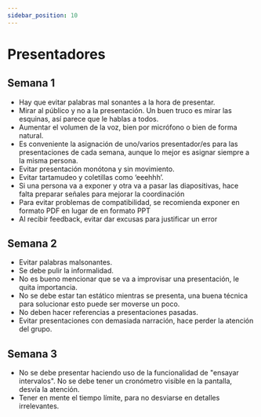 ```yaml
---
sidebar_position: 10
---
```


# Presentadores

## Semana 1

- Hay que evitar palabras mal sonantes a la hora de presentar.  
- Mirar al público y no a la presentación. Un buen truco es mirar las esquinas, así parece que le hablas a todos.
- Aumentar el volumen de la voz, bien por micrófono o bien de forma natural.
- Es conveniente la asignación de uno/varios presentador/es para las presentaciones de cada semana, aunque lo mejor es asignar siempre a la misma persona.
- Evitar presentación monótona y sin movimiento.
- Evitar tartamudeo y coletillas como ‘eeehhh’.
- Si una persona va a exponer y otra va a pasar las diapositivas, hace falta preparar señales para mejorar la coordinación
- Para evitar problemas de compatibilidad, se recomienda exponer en formato PDF en lugar de en formato PPT
- Al recibir feedback, evitar dar excusas para justificar un error

## Semana 2

- Evitar palabras malsonantes. 
- Se debe pulir la informalidad. 
- No es bueno mencionar que se va a improvisar una presentación, le quita importancia.
- No se debe estar tan estático mientras se presenta, una buena técnica para solucionar esto puede ser moverse un poco.
- No deben hacer referencias a presentaciones pasadas.
- Evitar presentaciones con demasiada narración, hace perder la atención del grupo.

## Semana 3

- No se debe presentar haciendo uso de la funcionalidad de "ensayar intervalos". No se debe tener un cronómetro visible en la pantalla, desvía la atención.
- Tener en mente el tiempo límite, para no desviarse en detalles irrelevantes.